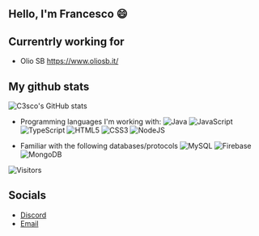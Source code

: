 ## Hello, I'm Francesco 😄

## Currentrly working for
- Olio SB https://www.oliosb.it/

## My github stats

![C3sco's GitHub stats](https://github-readme-stats.vercel.app/api?username=c3sco&show_icons=true&theme=radical)

- Programming languages I'm working with:
    ![Java](https://img.shields.io/badge/java-%23ED8B00.svg?style=for-the-badge&logo=java&logoColor=white)
    ![JavaScript](https://img.shields.io/badge/javascript-%23323330.svg?style=for-the-badge&logo=javascript&logoColor=%23F7DF1E)
    ![TypeScript](https://img.shields.io/badge/typescript-%23007ACC.svg?style=for-the-badge&logo=typescript&logoColor=white)
    ![HTML5](https://img.shields.io/badge/html5-%23E34F26.svg?style=for-the-badge&logo=html5&logoColor=white)
    ![CSS3](https://img.shields.io/badge/css3-%231572B6.svg?style=for-the-badge&logo=css3&logoColor=white)
    ![NodeJS](https://img.shields.io/badge/node.js-6DA55F?style=for-the-badge&logo=node.js&logoColor=white)
    
- Familiar with the following databases/protocols
  ![MySQL](https://img.shields.io/badge/mysql-%2300f.svg?style=for-the-badge&logo=mysql&logoColor=white)
  ![Firebase](https://img.shields.io/badge/Firebase-039BE5?style=for-the-badge&logo=Firebase&logoColor=white)
  ![MongoDB](https://img.shields.io/badge/MongoDB-%234ea94b.svg?style=for-the-badge&logo=mongodb&logoColor=white)
    
![Visitors](https://api.visitorbadge.io/api/VisitorHit?user=c3sco&repo=github-visitors-badge&countColor=%237B1E7A)

## Socials
- [Discord](https://discordapp.com/users/291288863379554304)
- [Email](mailto:montanarifrancesco1@gmail.com)
<!--
**C3sco/C3sco** is a ✨ _special_ ✨ repository because its `README.md` (this file) appears on your GitHub profile.

Here are some ideas to get you started:
[![Foo](https://img.shields.io/badge/-MassimoRondelli-blue?logo=Linkedin)](https://www.linkedin.com/in/massimo-r-403207136/)
[![Foo](https://img.shields.io/badge/-MassimoRondelli-blue?logo=Twitter)](https://twitter.com/MassimoRondell3)
- 🔭 I’m currently working on ...
- 🌱 I’m currently learning ...
- 👯 I’m looking to collaborate on ...
- 🤔 I’m looking for help with ...
- 💬 Ask me about ...
- 📫 How to reach me: ...
- 😄 Pronouns: ...
- ⚡ Fun fact: ...
-->
